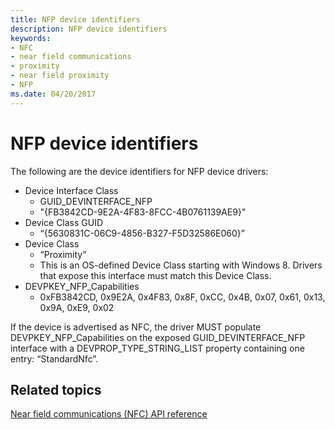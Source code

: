```yaml
---
title: NFP device identifiers
description: NFP device identifiers
keywords:
- NFC
- near field communications
- proximity
- near field proximity
- NFP
ms.date: 04/20/2017
---
```


# NFP device identifiers


The following are the device identifiers for NFP device drivers:

-   Device Interface Class
    -   GUID\_DEVINTERFACE\_NFP
    -   "{FB3842CD-9E2A-4F83-8FCC-4B0761139AE9}"
-   Device Class GUID
    -   “{5630831C-06C9-4856-B327-F5D32586E060}”
-   Device Class
    -   “Proximity”
    -   This is an OS-defined Device Class starting with Windows 8. Drivers that expose this interface must match this Device Class.
-   DEVPKEY\_NFP\_Capabilities
    -   0xFB3842CD, 0x9E2A, 0x4F83, 0x8F, 0xCC, 0x4B, 0x07, 0x61, 0x13, 0x9A, 0xE9, 0x02

If the device is advertised as NFC, the driver MUST populate DEVPKEY\_NFP\_Capabilities on the exposed GUID\_DEVINTERFACE\_NFP interface with a DEVPROP\_TYPE\_STRING\_LIST property containing one entry: “StandardNfc”.

 

 
## Related topics
[Near field communications (NFC) API reference](/windows-hardware/drivers/ddi/_nfpdrivers/)

